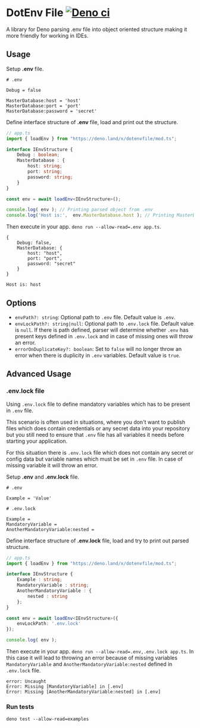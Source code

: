# DotEnv File  [![Deno ci](https://github.com/Hellsos/deno-dotenv-file/workflows/CI/badge.svg)](https://github.com/Hellsos/deno-dotenv-file)

A library for Deno parsing .env file into object oriented structure making it more friendly for working in IDEs.

## Usage

Setup **.env** file.

````
# .env

Debug = false

MasterDatabase:host = 'host'
MasterDatabase:port = 'port'
MasterDatabase:password = 'secret'
````

Define interface structure of **.env** file, load and print out the structure.

````ts
// app.ts
import { loadEnv } from "https://deno.land/x/dotenvfile/mod.ts";

interface IEnvStructure {
	Debug : boolean;
	MasterDatabase : {
		host: string;
		port: string;
		password: string;
	}
}

const env = await loadEnv<IEnvStructure>();

console.log( env ); // Printing parsed object from .env
console.log('Host is:',  env.MasterDatabase.host ); // Printing MasterDatabase:host value

````

Then execute in your app. `deno run --allow-read=.env app.ts`.

````
{ 
    Debug: false, 
    MasterDatabase: { 
        host: "host", 
        port: "port", 
        password: "secret"
    } 
}

Host is: host
````

## Options

- `envPath?: string`: Optional path to `.env` file. Default value is `.env`.
- `envLockPath?: string|null`: Optional path to `.env.lock` file. Default value is `null`. If there is path defined, parser will determine whether `.env` has present keys defined in `.env.lock` and in case of missing ones will throw an error. 
- `errorOnDuplicateKey?: boolean`: Set to `false` will no longer throw an error when there is duplicity in `.env` variables. Default value is `true`.


## Advanced Usage

### .env.lock file

Using `.env.lock` file to define mandatory variables which has to be present in `.env` file.

This scenario is often used in situations, where you don't want to publish files which does contain credentials or any secret data into your repository but you still need to ensure that `.env` file has all variables it needs before starting your application.

For this situation there is `.env.lock` file which does not contain any secret or config data but variable names which must be set in `.env` file. In case of missing variable it will throw an error.

Setup **.env** and **.env.lock** file.

````
# .env

Example = 'Value'
````
````
# .env.lock

Example =
MandatoryVariable =
AnotherMandatoryVariable:nested =
````

Define interface structure of **.env.lock** file, load and try to print out parsed structure.

````ts
// app.ts
import { loadEnv } from "https://deno.land/x/dotenvfile/mod.ts";

interface IEnvStructure {
    Example : string;
    MandatoryVariable : string;
    AnotherMandatoryVariable : {
        nested : string
    };
}

const env = await loadEnv<IEnvStructure>({
    envLockPath: '.env.lock'
});

console.log( env );
````

Then execute in your app. `deno run --allow-read=.env,.env.lock app.ts`.
In this case it will lead to throwing an error because of missing variables `MandatoryVariable` and `AnotherMandatoryVariable:nested` defined in `.env.lock` file.

````
error: Uncaught 
Error: Missing [MandatoryVariable] in [.env]
Error: Missing [AnotherMandatoryVariable:nested] in [.env]
````

### Run tests
 
`deno test --allow-read=examples`
